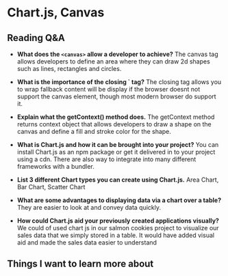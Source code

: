 # Chart.js, Canvas

## Reading Q&A

* **What does the `<canvas>` allow a developer to achieve?** The canvas tag allows developers to define an area where they can draw 2d shapes such as lines, rectangles and circles.

* **What is the importance of the closing `</canvas> tag?** The closing tag allows you to wrap fallback content will be display if the browser doesnt not support the canvas element, though most modern browser do support it.

* **Explain what the getContext() method does.** The getContext method returns context object that allows developers to draw a shape on the canvas and define a fill and stroke color for the shape.

* **What is Chart.js and how it can be brought into your project?** You can install Chart.js as an npm package or get it delivered in to your project using a cdn. There are also way to integrate into many different frameworks with a bundler.

* **List 3 different Chart types you can create using Chart.js.** Area Chart, Bar Chart, Scatter Chart

* **What are some advantages to displaying data via a chart over a table?** They are easier to look at and convey data quickly. 

* **How could Chart.js aid your previously created applications visually?** We could of used chart js in our salmon cookies project to visualize our sales data that we simply stored in a table. It would have added visual aid and made the sales data easier to understand

## Things I want to learn more about